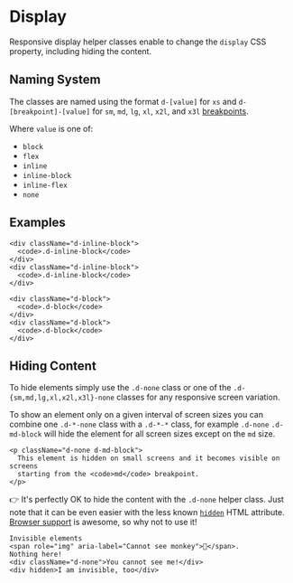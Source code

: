 # Display

Responsive display helper classes enable to change the `display` CSS property,
including hiding the content.

## Naming System

The classes are named using the format `d-[value]` for `xs` and
`d-[breakpoint]-[value]` for `sm`, `md`, `lg`, `xl`, `x2l`, and `x3l`
[breakpoints](/docs/foundation/breakpoints).

Where `value` is one of:

- `block`
- `flex`
- `inline`
- `inline-block`
- `inline-flex`
- `none`

## Examples

```docoff-react-preview
<div className="d-inline-block">
  <code>.d-inline-block</code>
</div>
<div className="d-inline-block">
  <code>.d-inline-block</code>
</div>
```

```docoff-react-preview
<div className="d-block">
  <code>.d-block</code>
</div>
<div className="d-block">
  <code>.d-block</code>
</div>
```

## Hiding Content

To hide elements simply use the `.d-none` class or one of the
`.d-{sm,md,lg,xl,x2l,x3l}-none` classes for any responsive screen variation.

To show an element only on a given interval of screen sizes you can combine one
`.d-*-none` class with a `.d-*-*` class, for example `.d-none` `.d-md-block`
will hide the element for all screen sizes except on the `md` size.

```docoff-react-preview
<p className="d-none d-md-block">
  This element is hidden on small screens and it becomes visible on screens
  starting from the <code>md</code> breakpoint.
</p>
```

👉 It's perfectly OK to hide the content with the `.d-none` helper class. Just
note that it can be even easier with the less known
[`hidden`](https://developer.mozilla.org/en-US/docs/Web/HTML/Global_attributes/hidden)
HTML attribute. [Browser support](https://caniuse.com/hidden) is awesome, so why
not to use it!

```docoff-react-preview
Invisible elements
<span role="img" aria-label="Cannot see monkey">🙈</span>.
Nothing here!
<div className="d-none">You cannot see me!</div>
<div hidden>I am invisible, too</div>
```
